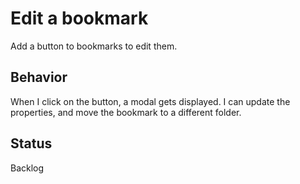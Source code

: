# Edit a bookmark

Add a button to bookmarks to edit them.

## Behavior

When I click on the button, a modal gets displayed. I can update
the properties, and move the bookmark to a different folder.

## Status

Backlog